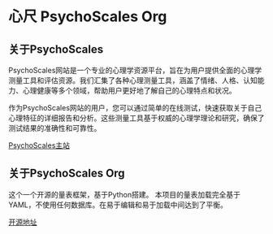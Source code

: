# 心尺 PsychoScales Org

## 关于PsychoScales

PsychoScales网站是一个专业的心理学资源平台，旨在为用户提供全面的心理学测量工具和评估资源。我们汇集了各种心理测量工具，涵盖了情绪、人格、认知能力、心理健康等多个领域，帮助用户更好地了解自己的心理特点和状况。

作为PsychoScales网站的用户，您可以通过简单的在线测试，快速获取关于自己心理特征的详细报告和分析。这些测量工具基于权威的心理学理论和研究，确保了测试结果的准确性和可靠性。

[PsychoScales主站](https://psygscales.com/)

## 关于PsychoScales Org

这个一个开源的量表框架，基于Python搭建。
本项目的量表加载完全基于YAML，不使用任何数据库。在易于编辑和易于加载中间达到了平衡。

[开源地址](https://git.mxr612.io/PsychoScales/PsychoScales)